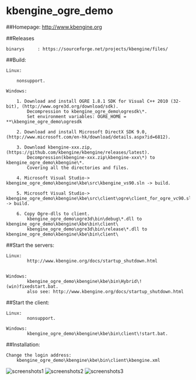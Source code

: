 kbengine_ogre_demo
=============

##Homepage:
http://www.kbengine.org

##Releases

	binarys		: https://sourceforge.net/projects/kbengine/files/


##Build:

	Linux:

		nonsupport.

	Windows:

		1. Download and install OGRE 1.8.1 SDK for Visual C++ 2010 (32-bit), (http://www.ogre3d.org/download/sdk).
			Decompression to kbengine_ogre_demo\ogresdk\*.
			Set environment variables: OGRE_HOME = **\kbengine_ogre_demo\ogresdk

		2. Download and install Microsoft DirectX SDK 9.0, (http://www.microsoft.com/en-hk/download/details.aspx?id=6812).

		3. Download kbengine-xxx.zip, (https://github.com/kbengine/kbengine/releases/latest).
			Decompression(kbengine-xxx.zip\kbengine-xxx\*) to kbengine_ogre_demo\kbengine\*.
			Covering all the directories and files.

		4. Microsoft Visual Studio-> kbengine_ogre_demo\kbengine\kbe\src\kbengine_vs90.sln -> build.
		
		5. Microsoft Visual Studio-> kbengine_ogre_demo\kbengine\kbe\src\client\ogre\client_for_ogre_vc90.sln -> build.

		6. Copy Ogre-dlls to client.
			kbengine_ogre_demo\ogre3d\bin\debug\*.dll to kbengine_ogre_demo\kbengine\kbe\bin\client\
			kbengine_ogre_demo\ogre3d\bin\release\*.dll to kbengine_ogre_demo\kbengine\kbe\bin\client\


##Start the servers:

	Linux:
			http://www.kbengine.org/docs/startup_shutdown.html


	Windows:
			kbengine_ogre_demo\kbengine\kbe\bin\Hybrid\!(win)fixedstart.bat.
			also see: http://www.kbengine.org/docs/startup_shutdown.html


##Start the client:

	Linux:
			nonsupport.

	Windows:
			kbengine_ogre_demo\kbengine\kbe\bin\client\!start.bat.


##Installation:

	Change the login address:
		kbengine_ogre_demo\kbengine\kbe\bin\client\kbengine.xml


![screenshots1](http://www.kbengine.org/assets/img/screenshots/ogre_demo1.jpg)
![screenshots2](http://www.kbengine.org/assets/img/screenshots/ogre_demo2.jpg)
![screenshots3](http://www.kbengine.org/assets/img/screenshots/ogre_demo3.jpg)